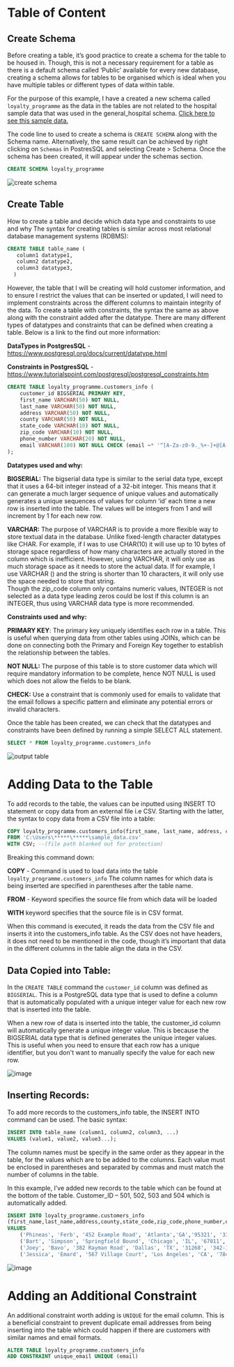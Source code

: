# Table of Content

## Create Schema
Before creating a table, it’s good practice to create a schema for the table to be housed in. Though, this is not a necessary requirement for a table as there is a default schema called ‘Public’ available for every new database, creating a schema allows for tables to be organised which is ideal when you have multiple tables or different types of data within table. 

For the purpose of this example, I have a created a new schema called ````loyalty_programme```` as the data in the tables are not related to the hospital sample data that was used in the general_hospital schema. [Click here to see this sample data.](https://github.com/ellnathan/SQL-Hospital-Sample-Data)

The code line to used to create a schema is ```CREATE SCHEMA``` along with the Schema name. Alternatively, the same result can be achieved by right clicking on ```Schemas``` in PostresSQL and selecting Create > Schema. Once the schema has been created, it will appear under the schemas section. 

````sql
CREATE SCHEMA loyalty_programme
````
![create schema](https://user-images.githubusercontent.com/121811651/224580525-8a3dd6d5-bf45-4de9-a0d0-81e8880d573e.png)

## Create Table
How to create a table and decide which data type and constraints to use and why
The syntax for creating tables is similar across most relational database management systems (RDBMS):

````sql
CREATE TABLE table_name (
   column1 datatype1,
   column2 datatype2,
   column3 datatype3,
  )
  ````
  
However, the table that I will be creating will hold customer information, and to ensure I restrict the values that can be inserted or updated, I will need to implement constraints across the different columns to maintain integrity of the data. To create a table with constraints, the syntax the same as above along with the constraint added after the datatype. 
There are many different types of datatypes and constraints that can be defined when creating a table. Below is a link to the find out more information:

**DataTypes in PostgresSQL** - https://www.postgresql.org/docs/current/datatype.html

**Constraints in PostgresSQL** - https://www.tutorialspoint.com/postgresql/postgresql_constraints.htm

```sql
CREATE TABLE loyalty_programme.customers_info (
    customer_id BIGSERIAL PRIMARY KEY,
    first_name VARCHAR(50) NOT NULL,
    last_name VARCHAR(50) NOT NULL,
    address VARCHAR(50) NOT NULL,
    county VARCHAR(50) NOT NULL,
    state_code VARCHAR(10) NOT NULL,
    zip_code VARCHAR(10) NOT NULL,
    phone_number VARCHAR(20) NOT NULL,
    email VARCHAR(100) NOT NULL CHECK (email ~* '^[A-Za-z0-9._%+-]+@[A-Za-z0-9.-]+\.[A-Za-z]{2,}$')
);

````

**Datatypes used and why:**

**BIGSERIAL:** The bigserial data type is similar to the serial data type, except that it uses a 64-bit integer instead of a 32-bit integer. This means that it can generate a much larger sequence of unique values and automatically generates a unique sequences of values for column ‘id’ each time a new row is inserted into the table. The values will be integers from 1 and will increment by 1 for each new row.

**VARCHAR:** The purpose of VARCHAR is to provide a more flexible way to store textual data in the database. Unlike fixed-length character datatypes like CHAR. For example, if I was to use CHAR(10) it will use up to 10 bytes of storage space regardless of how many characters are actually stored in the column which is inefficient. However, using VARCHAR, it will only use as much storage space as it needs to store the actual data. If for example, I use VARCHAR () and the string is shorter than 10 characters, it will only use the space needed to store that string.  
Though the zip_code column only contains numeric values, INTEGER is not selected as a data type leading zeros could be lost if this column is an INTEGER, thus using VARCHAR data type is more recommended.


**Constraints used and why:**

**PRIMARY KEY**: The primary key uniquely identifies each row in a table. This is useful when querying data from other tables using JOINs, which can be done on connecting both the Primary and Foreign Key together to establish the relationship between the tables.

**NOT NULL:** The purpose of this table is to store customer data which will require mandatory information to be complete, hence NOT NULL is used which does not allow the fields to be blank.

**CHECK:** Use a constraint that is commonly used for emails to validate that the email follows a specific pattern and eliminate any potential errors or invalid characters. 

Once the table has been created, we can check that the datatypes and constraints have been defined by running a simple SELECT ALL statement.

````sql
SELECT * FROM loyalty_programme.customers_info
````
![output table](https://user-images.githubusercontent.com/121811651/224580953-7f691356-af34-4637-a7b1-243e68631a1f.png)

# Adding Data to the Table
To add records to the table, the values can be inputted using INSERT TO statement or copy data from an external file i.e CSV. Starting with the latter, the syntax to copy data from a CSV file into a table:

````sql
COPY loyalty_programme.customers_info(first_name, last_name, address, county, state_code, zip_code, phone_number, email)
FROM 'C:\Users\*****\*****\sample_data.csv'
WITH CSV; --(file path blanked out for protection)
````
Breaking this command down:

**COPY** - Command is used to load data into the table ```loyalty_programme.customers_info``` The column names for which data is being inserted are specified in parentheses after the table name.

**FROM** - Keyword specifies the source file from which data will be loaded

**WITH** keyword specifies that the source file is in CSV format.

When this command is executed, it reads the data from the CSV file and inserts it into the customers_info table. As the CSV does not have headers, it does not need to be mentioned in the code, though it’s important that data in the different columns in the table align the data in the CSV.

## Data Copied into Table:
In the ```CREATE TABLE``` command the ```customer_id``` column was defined as ```BIGSERIAL```. This is a PostgreSQL data type that is used to define a column that is automatically populated with a unique integer value for each new row that is inserted into the table.

When a new row of data is inserted into the table, the customer_id column will automatically generate a unique integer value. This is because the BIGSERIAL data type that is defined generates the unique integer values. This is useful when you need to ensure that each row has a unique identifier, but you don't want to manually specify the value for each new row. 

![image](https://user-images.githubusercontent.com/121811651/225487194-f8fa7039-261a-46f1-9bd1-f30951ce43c3.png)


## Inserting Records:

To add more records to the customers_info table, the INSERT INTO command can be used. The basic syntax:

````sql
INSERT INTO table_name (column1, column2, column3, ...)
VALUES (value1, value2, value3...);
````
The column names must be specify in the same order as they appear in the table, for the values which are to be added to the columns. Each value must be enclosed in parentheses and separated by commas and must match the number of columns in the table.

In this example, I’ve added new records to the table which can be found at the bottom of the table. Customer_ID – 501, 502, 503 and 504 which is automatically added.

```sql
INSERT INTO loyalty_programme.customers_info
(first_name,last_name,address,county,state_code,zip_code,phone_number,email)
VALUES
	('Phineas', 'Ferb', '452 Example Road', 'Atlanta','GA','95321', '332-452-1344', 'phineas.ferb@gmail.com')
	('Bart', 'Simpson', 'Springfield Bound', 'Chicago', 'IL', '67011', '462-722-7034', 'bsimpson@aol.com'),
	('Joey', 'Bavo', '382 Rayman Road', 'Dallas', 'TX', '31268', '342-102-1255', 'joeyb@live.com'),
	('Jessica', 'Emard', '567 Village Court', 'Los Angeles', 'CA', '78489', '914-522-6755', 'jemard@gmail.com');
```
![image](https://user-images.githubusercontent.com/121811651/225788598-55a97049-b3a7-4c3e-a294-076a7450e2ec.png)

# Adding an Additional Constraint

An additional constraint worth adding is ```UNIQUE``` for the email column. This is a beneficial constraint to prevent duplicate email addresses from being inserting into the table which could happen if there are customers with similar names and email formats.

```sql
ALTER TABLE loyalty_programme.customers_info
ADD CONSTRAINT unique_email UNIQUE (email)
````






